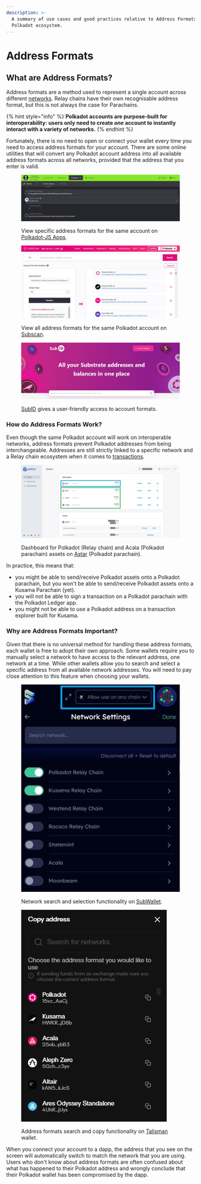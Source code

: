 ```yaml
---
description: >-
  A summary of use cases and good practices relative to Address Formats in the
  Polkadot ecosystem.
---
```


# Address Formats

## What are Address Formats?

Address formats are a method used to represent a single account across different [networks](../5.regulations/networks/). Relay chains have their own recognisable address format, but this is not always the case for Parachains.&#x20;

{% hint style="info" %}
**Polkadot accounts are purpose-built for interoperability: users only need to create **_**one**_** account to instantly interact with a variety of networks.**&#x20;
{% endhint %}



Fortunately, there is no need to open or connect your wallet every time you need to access address formats for your account. There are some online utilities that will convert any Polkadot account address into all available address formats across all networks, provided that the address that you enter is valid.

<figure><img src="../../.gitbook/assets/A_AFPJS.JPG" alt="An image showing how to convert Polkadot address format to a statemint address format on Polkadot-JS App. "><figcaption><p>View specific address formats for the same account on <a href="https://polkadot.js.org/apps/?rpc=wss%3A%2F%2Fpublic-rpc.pinknode.io%2Fstatemint#/utilities">Polkadot-JS Apps</a>.</p></figcaption></figure>

<figure><img src="../../.gitbook/assets/A_AFSubscan.JPG" alt="An image showing the transformation of a Polkadot address format to all other substrate address formats."><figcaption><p>View all address formats for the same Polkadot account on <a href="https://polkadot.subscan.io/tools/format_transform">Subscan</a>.</p></figcaption></figure>

<figure><img src="../../.gitbook/assets/A_AFSubID.JPG" alt="A view of the subID platform where you can input any substrate address format to retrieve all other substrate addresses."><figcaption><p> <a href="https://sub.id/">SubID</a> gives a user-friendly access to account formats.</p></figcaption></figure>



### How do Address Formats Work?

Even though the same Polkadot account will work on interoperable networks, address formats prevent Polkadot addresses from being interchangeable. Addresses are still strictly linked to a specific network and a Relay chain ecosystem when it comes to [transactions](../3.operations/).

<figure><img src="../../.gitbook/assets/A_AFAstar.JPG" alt="A dashboard showing polkadot and Acala assets on Astar."><figcaption><p>Dashboard for Polkadot (Relay chain) and Acala (Polkadot parachain) assets on <a href="https://portal.astar.network/#/assets">Astar</a> (Polkadot parachain).</p></figcaption></figure>



In practice, this means that:

* you might be able to send/receive Polkadot assets onto a Polkadot parachain, but you won't be able to send/receive Polkadot assets onto a Kusama Parachain (yet).&#x20;
* you will not be able to sign a transaction on a Polkadot parachain with the Polkadot Ledger app.
* you might not be able to use a Polkadot address on a transaction explorer built for Kusama.



### Why are Address Formats Important?

Given that there is no universal method for handling these address formats, each wallet is free to adopt their own approach. Some wallets require you to manually select a network to have access to the relevant address, one network at a time. While other wallets allow you to search and select a specific address from all available network addresses. You will need to pay close attention to this feature when choosing your wallets.

<figure><img src="../../.gitbook/assets/A_AFSubwallet.JPG" alt="This shows a network search and selection functionality on subwallet."><figcaption><p>Network search and selection functionality on <a href="https://subwallet.app/">SubWallet</a>.</p></figcaption></figure>

<figure><img src="../../.gitbook/assets/A_AFTalisman.JPG" alt="This shows various address formats, and the search and copy features on Talisman wallet."><figcaption><p>Address formats search and copy functionality on <a href="https://talisman.xyz/">Talisman</a> wallet.</p></figcaption></figure>



When you connect your account to a dapp, the address that you see on the screen will automatically switch to match the network that you are using. Users who don't know about address formats are often confused about what has happened to their Polkadot address and wrongly conclude that their Polkadot wallet has been compromised by the dapp.

